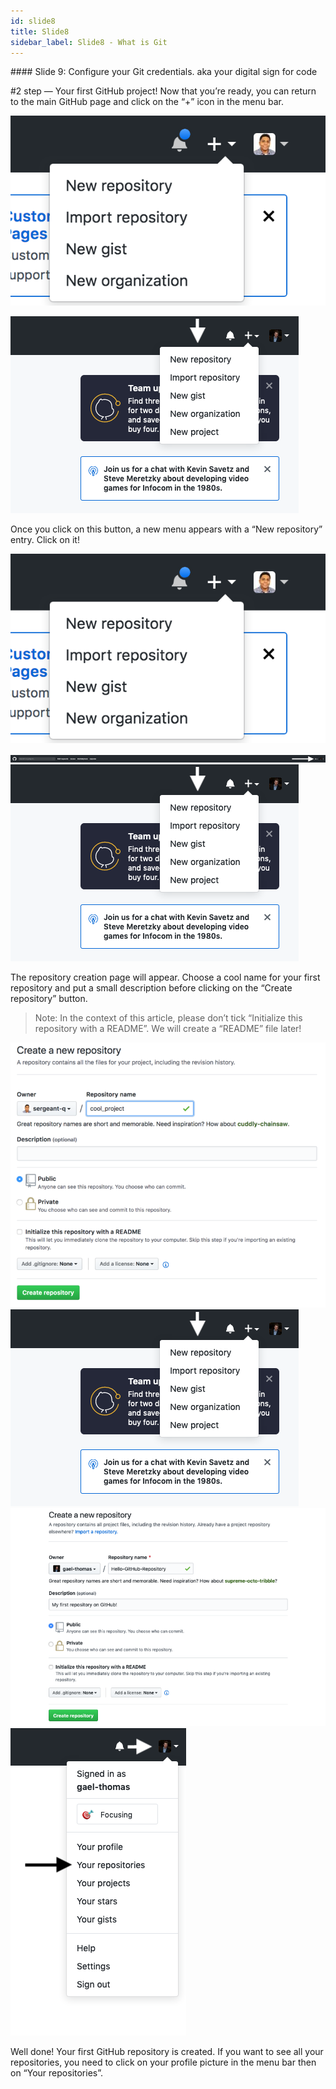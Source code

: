 ```yaml
---
id: slide8
title: Slide8
sidebar_label: Slide8 - What is Git
---
```


﻿#### Slide 9: Configure your Git credentials. aka your digital sign for code

#2 step — Your first GitHub project!
Now that you’re ready, you can return to the main GitHub page and click on the “+” icon in the menu bar.




![xxx](https://github.com/ChickenKyiv/awesome-git-article/blob/master/img/02-github-new-repository-dropdown.png)

![xxx](https://github.com/ChickenKyiv/awesome-git-article/blob/master/img/b-04-new-repository-dropdown.png)
<!-- GitHub menu bar with “+” icon -->

Once you click on this button, a new menu appears with a “New repository” entry. Click on it!


![xxx](https://github.com/ChickenKyiv/awesome-git-article/blob/master/img/02-github-new-repository-dropdown.png)

![xxx](https://github.com/ChickenKyiv/awesome-git-article/blob/master/img/b-03-new-repo-drowpdown.png)
![xxx](https://github.com/ChickenKyiv/awesome-git-article/blob/master/img/b-04-new-repository-dropdown.png)

<!-- Submenu with “New repository” entry -->
The repository creation page will appear. Choose a cool name for your first repository and put a small description before clicking on the “Create repository” button.

> Note: In the context of this article, please don’t tick “Initialize this repository with a README”. We will create a “README” file later!


![xxx](https://github.com/ChickenKyiv/awesome-git-article/blob/master/img/06-create-new-repository-form.png)
![xxx](https://github.com/ChickenKyiv/awesome-git-article/blob/master/img/b-04-new-repository-dropdown.png)
![xxx](https://github.com/ChickenKyiv/awesome-git-article/blob/master/img/b-05-new-repo-form.png)
![xxx](https://github.com/ChickenKyiv/awesome-git-article/blob/master/img/b-06-profile-dropdown.png)

<!-- Repository creation menu -->

Well done! Your first GitHub repository is created. If you want to see all your repositories, you need to click on your profile picture in the menu bar then on “Your repositories”.
